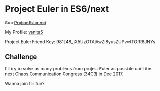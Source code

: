 # Project Euler in ES6/next

See [ProjectEuler.net](https://projecteuler.net/)


My Profile: [vanita5](https://projecteuler.net/progress=vanita5)

Project Euler Friend Key: 981248_jX5UzOTAtAwZI8yusZUPvwtTOfR8JNYs

## Challenge

I'll try to solve as many problems from project Euler as possible until the next Chaos Communication Congress (34C3) in Dec 2017.

Wanna join for fun?

